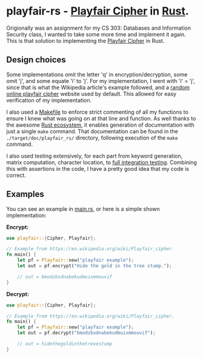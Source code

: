 # playfair-rs - [Playfair Cipher](https://en.wikipedia.org/wiki/Playfair_cipher) in [Rust](https://www.rust-lang.org/).
Origionally was an assignment for my CS 303: Databases and Information Security class, 
I wanted to take some more time and implement it again. This is that solution to implementing
the [Playfair Cipher](https://en.wikipedia.org/wiki/Playfair_cipher) in Rust.

## Design choices
Some implementations omit the letter 'q' in encryption/decryption, some omit 'j', and 
some equate 'i' to 'j'. For my implementation, I went with 'i' = 'j', since that is 
what the Wikipedia article's example followed, and a [random online playfair cipher](https://www.boxentriq.com/code-breaking/playfair-cipher)
website used by default. This allowed for easy verification of my implementation.

I also used a [Makefile](Makefile) to enforce strict commenting of all my functions 
to ensure I knew what was going on at that line and function. As well thanks to the awesome
[Rust ecosystem](https://www.rust-lang.org/tools), it enables generation of documentation
with just a single `make` command. That documentation can be found in the `./target/doc/playfair_rs/`
directory, following execution of the `make` command.

I also used testing extensively, for each part from keyword generation, matrix computation, 
character location, to [full integration testing](./tests/playfair_tests.rs). Combining this
with assertions in the code, I have a pretty good idea that my code is correct.

## Examples
You can see an example in [main.rs](./src/main.rs), or here is a simple shown implementation:

**Encrypt:**
```rust
use playfair::{Cipher, Playfair};

// Example from https://en.wikipedia.org/wiki/Playfair_cipher.
fn main() {
    let pf = Playfair::new("playfair example");
    let out = pf.encrypt("Hide the gold in the tree stump.");

    // out = bmodzbxdnabekudmuixmmouvif
}
```

**Decrypt:**
```rust
use playfair::{Cipher, Playfair};

// Example from https://en.wikipedia.org/wiki/Playfair_cipher.
fn main() {
    let pf = Playfair::new("playfair example");
    let out = pf.decrypt("bmodzbxdnabekudmuixmmouvif");

    // out = hidethegoldinthetrexestump
}
```
